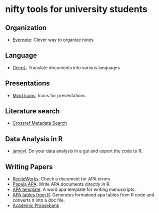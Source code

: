 # nifty tools for university students

## Organization

* [Evernote](https://evernote.com/intl/de/): Clever way to organize notes

## Language

* [DeepL](https://www.deepl.com/translator): Translate documents into various languages

## Presentations

* [Mind Icons](https://www.olicav.com/#/icons/). Icons for presentations

## Literature search

* [Crossref Metadata Search](https://search.crossref.org/)

## Data Analysis in R

* [jamovi](https://www.jamovi.org/features.html). Do your data analysis in a gui and export the code to R. 

## Writing Papers

* [ReciteWorks](https://reciteworks.com/check): Check a document for APA errors
* [Papaja APA](https://crsh.github.io/papaja_man/index.html). Write APA documents directly in R. 
* [APA template](https://templates.office.com/en-US/APA-style-report-6th-edition-TM03982351). A word apa template for writing manuscripts. 
* [APA tables from R](https://dstanley4.github.io/apaTables/articles/apaTables.html). Generates formateed apa tables from R code and converts it into a doc file. 
* [Academic Phrasebank](http://www.phrasebank.manchester.ac.uk/introducing-work/)
